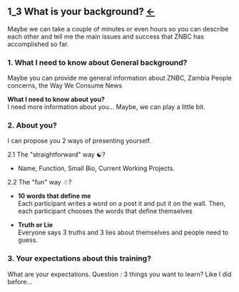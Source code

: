 ## 1_3 What is your background? <a href="README.md">&#8592;</a><br>

Maybe we can take a couple of minutes or even hours so you can describe each other and tell me the main issues and success that ZNBC has accomplished so 
far.

### 1. What I need to know about General background?
Maybe you can provide me general information about ZNBC, Zambia People concerns, the Way We Consume News

**What I need to know about you?**<br>
I need more information about you... Maybe, we can play a little bit.

### 2. About you?
I can propose you 2 ways of presenting yourself.

2.1 The "straightforward" way &#9775;?

- Name, Function, Small Bio, Current Working Projects.

2.2 The "fun" way &#9731;?

- **10 words that define me**<br>
Each participant writes a word on a post it and put it on the wall. Then, each participant chooses the words that define themselves

- **Truth or Lie**<br>
Everyone says 3 truths and 3 lies about themselves and people need to guess.


### 3. Your expectations about this training?
What are your expectations. Question : 3 things you want to learn?
Like I did before...








